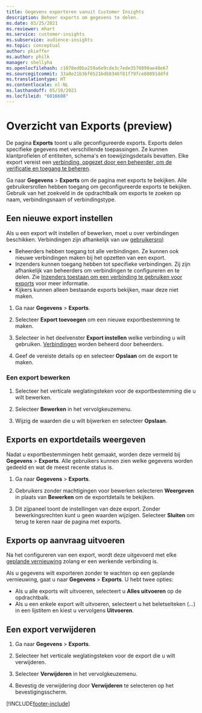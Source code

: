 ```yaml
---
title: Gegevens exporteren vanuit Customer Insights
description: Beheer exports om gegevens te delen.
ms.date: 03/25/2021
ms.reviewer: mhart
ms.service: customer-insights
ms.subservice: audience-insights
ms.topic: conceptual
author: pkieffer
ms.author: philk
manager: shellyha
ms.openlocfilehash: c1078ed0ba259a6e9cde3c7ede3570890ae48e67
ms.sourcegitcommit: 33a8e21b3bf6521bdb8346f81f79fce88091ddfd
ms.translationtype: HT
ms.contentlocale: nl-NL
ms.lasthandoff: 05/10/2021
ms.locfileid: "6016608"
---
```

# <a name="exports-preview-overview"></a>Overzicht van Exports (preview)

De pagina **Exports** toont u alle geconfigureerde exports. Exports delen specifieke gegevens met verschillende toepassingen. Ze kunnen klantprofielen of entiteiten, schema's en toewijzingsdetails bevatten. Elke export vereist een [verbinding, opgezet door een beheerder, om de verificatie en toegang te beheren](connections.md).

Ga naar **Gegevens** > **Exports** om de pagina met exports te bekijken. Alle gebruikersrollen hebben toegang om geconfigureerde exports te bekijken. Gebruik van het zoekveld in de opdrachtbalk om exports te zoeken op naam, verbindingsnaam of verbindingstype.

## <a name="set-up-a-new-export"></a>Een nieuwe export instellen

Als u een export wilt instellen of bewerken, moet u over verbindingen beschikken. Verbindingen zijn afhankelijk van uw [gebruikersrol](permissions.md):
- Beheerders hebben toegang tot alle verbindingen. Ze kunnen ook nieuwe verbindingen maken bij het opzetten van een export.
- Inzenders kunnen toegang hebben tot specifieke verbindingen. Zij zijn afhankelijk van beheerders om verbindingen te configureren en te delen. Zie [Inzenders toestaan om een verbinding te gebruiken voor exports](connections.md#allow-contributors-to-use-a-connection-for-exports) voor meer informatie.
- Kijkers kunnen alleen bestaande exports bekijken, maar deze niet maken.

1. Ga naar **Gegevens** > **Exports**.

1. Selecteer **Export toevoegen** om een nieuwe exportbestemming te maken.

1. Selecteer in het deelvenster **Export instellen** welke verbinding u wilt gebruiken. [Verbindingen](connections.md) worden beheerd door beheerders. 

1. Geef de vereiste details op en selecteer **Opslaan** om de export te maken.

### <a name="edit-an-export"></a>Een export bewerken

1. Selecteer het verticale weglatingsteken voor de exportbestemming die u wilt bewerken.

1. Selecteer **Bewerken** in het vervolgkeuzemenu.

1. Wijzig de waarden die u wilt bijwerken en selecteer **Opslaan**.

## <a name="view-exports-and-export-details"></a>Exports en exportdetails weergeven

Nadat u exportbestemmingen hebt gemaakt, worden deze vermeld bij **Gegevens** > **Exports**. Alle gebruikers kunnen zien welke gegevens worden gedeeld en wat de meest recente status is.

1. Ga naar **Gegevens** > **Exports**.

1. Gebruikers zonder machtigingen voor bewerken selecteren **Weergeven** in plaats van **Bewerken** om de exportdetails te bekijken.

1. Dit zijpaneel toont de instellingen van deze export. Zonder bewerkingsrechten kunt u geen waarden wijzigen. Selecteer **Sluiten** om terug te keren naar de pagina met exports.

## <a name="run-exports-on-demand"></a>Exports op aanvraag uitvoeren

Na het configureren van een export, wordt deze uitgevoerd met elke [geplande vernieuwing](system.md#schedule-tab) zolang er een werkende verbinding is.

Als u gegevens wilt exporteren zonder te wachten op een geplande vernieuwing, gaat u naar **Gegevens** > **Exports**. U hebt twee opties:

- Als u alle exports wilt uitvoeren, selecteert u **Alles uitvoeren** op de opdrachtbalk. 
- Als u een enkele export wilt uitvoeren, selecteert u het beletselteken (...) in een lijstitem en kiest u vervolgens **Uitvoeren**.

## <a name="remove-an-export"></a>Een export verwijderen

1. Ga naar **Gegevens** > **Exports**.

1. Selecteer het verticale weglatingsteken voor de export die u wilt verwijderen.

1. Selecteer **Verwijderen** in het vervolgkeuzemenu.

1. Bevestig de verwijdering door **Verwijderen** te selecteren op het bevestigingsscherm.


[!INCLUDE[footer-include](../includes/footer-banner.md)]
